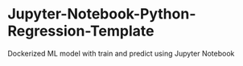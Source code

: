 # Jupyter-Notebook-Python-Regression-Template
Dockerized ML model with train and predict using Jupyter Notebook

